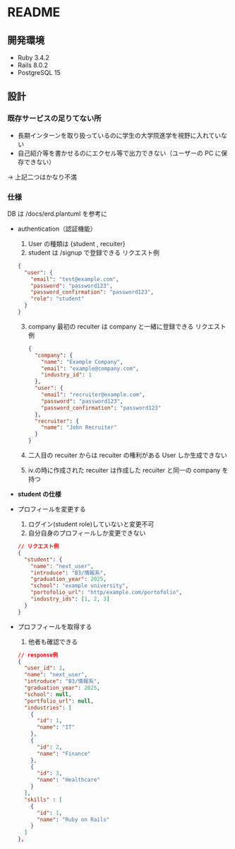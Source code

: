 # README

## 開発環境

- Ruby 3.4.2
- Rails 8.0.2
- PostgreSQL 15

## 設計

### 既存サービスの足りてない所

- 長期インターンを取り扱っているのに学生の大学院進学を視野に入れていない
- 自己紹介等を書かせるのにエクセル等で出力できない（ユーザーの PC に保存できない）

-> 上記二つはかなり不満

### 仕様

DB は /docs/erd.plantuml を参考に

- authentication（認証機能）

  1. User の種類は {student , recuiter}
  2. student は /signup で登録できる
     リクエスト例

  ```json
  {
    "user": {
      "email": "test@example.com",
      "password": "password123",
      "password_confirmation": "password123",
      "role": "student"
    }
  }
  ```

  3.  company 最初の recuiter は company と一緒に登録できる
      リクエスト例

      ```json
      {
        "company": {
          "name": "Example Company",
          "email": "example@company.com",
          "industry_id": 1
        },
        "user": {
          "email": "recruiter@example.com",
          "password": "password123",
          "password_confirmation": "password123"
        },
        "recruiter": {
          "name": "John Recruiter"
        }
      }
      ```

  4.  二人目の recuiter からは recuiter の権利がある User しか生成できない
  5.  iv.の時に作成された recuiter は作成した recuiter と同一の company を持つ

- **student の仕様**

- プロフィールを変更する

  1. ログイン(student role)していないと変更不可
  2. 自分自身のプロフィールしか変更できない

  ```json
  // リクエスト例
  {
    "student": {
      "name": "next_user",
      "introduce": "B3/情報系",
      "graduation_year": 2025,
      "school": "example university",
      "portofolio_url": "http/example.com/portofolio",
      "industry_ids": [1, 2, 3]
    }
  }
  ```

- プロフフィールを取得する

  1. 他者も確認できる

  ```json
  // response例
  {
    "user_id": 1,
    "name": "next_user",
    "introduce": "B3/情報系",
    "graduation_year": 2025,
    "school": null,
    "portfolio_url": null,
    "industries": [
      {
        "id": 1,
        "name": "IT"
      },
      {
        "id": 2,
        "name": "Finance"
      },
      {
        "id": 3,
        "name": "Healthcare"
      }
    ],
    "skills" : [
      {
        "id": 1,
        "name": "Ruby on Rails"
      }
    ]
  },
  ```
